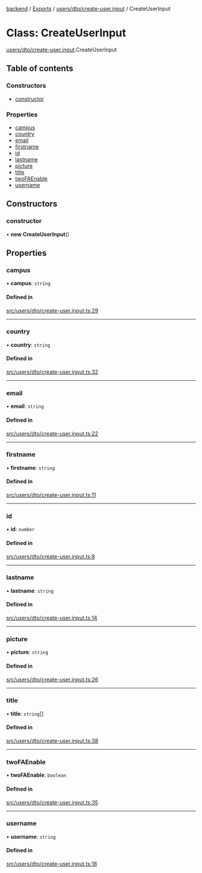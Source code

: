 [backend](../README.md) / [Exports](../modules.md) / [users/dto/create-user.input](../modules/users_dto_create_user_input.md) / CreateUserInput

# Class: CreateUserInput

[users/dto/create-user.input](../modules/users_dto_create_user_input.md).CreateUserInput

## Table of contents

### Constructors

- [constructor](users_dto_create_user_input.CreateUserInput.md#constructor)

### Properties

- [campus](users_dto_create_user_input.CreateUserInput.md#campus)
- [country](users_dto_create_user_input.CreateUserInput.md#country)
- [email](users_dto_create_user_input.CreateUserInput.md#email)
- [firstname](users_dto_create_user_input.CreateUserInput.md#firstname)
- [id](users_dto_create_user_input.CreateUserInput.md#id)
- [lastname](users_dto_create_user_input.CreateUserInput.md#lastname)
- [picture](users_dto_create_user_input.CreateUserInput.md#picture)
- [title](users_dto_create_user_input.CreateUserInput.md#title)
- [twoFAEnable](users_dto_create_user_input.CreateUserInput.md#twofaenable)
- [username](users_dto_create_user_input.CreateUserInput.md#username)

## Constructors

### constructor

• **new CreateUserInput**()

## Properties

### campus

• **campus**: `string`

#### Defined in

[src/users/dto/create-user.input.ts:29](https://github.com/GQDeltex/ft_transcendence/blob/main/backend/src/users/dto/create-user.input.ts#L29)

___

### country

• **country**: `string`

#### Defined in

[src/users/dto/create-user.input.ts:32](https://github.com/GQDeltex/ft_transcendence/blob/main/backend/src/users/dto/create-user.input.ts#L32)

___

### email

• **email**: `string`

#### Defined in

[src/users/dto/create-user.input.ts:22](https://github.com/GQDeltex/ft_transcendence/blob/main/backend/src/users/dto/create-user.input.ts#L22)

___

### firstname

• **firstname**: `string`

#### Defined in

[src/users/dto/create-user.input.ts:11](https://github.com/GQDeltex/ft_transcendence/blob/main/backend/src/users/dto/create-user.input.ts#L11)

___

### id

• **id**: `number`

#### Defined in

[src/users/dto/create-user.input.ts:8](https://github.com/GQDeltex/ft_transcendence/blob/main/backend/src/users/dto/create-user.input.ts#L8)

___

### lastname

• **lastname**: `string`

#### Defined in

[src/users/dto/create-user.input.ts:14](https://github.com/GQDeltex/ft_transcendence/blob/main/backend/src/users/dto/create-user.input.ts#L14)

___

### picture

• **picture**: `string`

#### Defined in

[src/users/dto/create-user.input.ts:26](https://github.com/GQDeltex/ft_transcendence/blob/main/backend/src/users/dto/create-user.input.ts#L26)

___

### title

• **title**: `string`[]

#### Defined in

[src/users/dto/create-user.input.ts:38](https://github.com/GQDeltex/ft_transcendence/blob/main/backend/src/users/dto/create-user.input.ts#L38)

___

### twoFAEnable

• **twoFAEnable**: `boolean`

#### Defined in

[src/users/dto/create-user.input.ts:35](https://github.com/GQDeltex/ft_transcendence/blob/main/backend/src/users/dto/create-user.input.ts#L35)

___

### username

• **username**: `string`

#### Defined in

[src/users/dto/create-user.input.ts:18](https://github.com/GQDeltex/ft_transcendence/blob/main/backend/src/users/dto/create-user.input.ts#L18)
